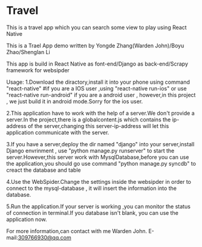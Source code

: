 # Travel
This is a travel app which you can search some view to play using React Native 

This is a Trael App demo written by Yongde Zhang(Warden John)/Boyu Zhao/Shenglan Li

This app is build in React Native as font-end/Django as back-end/Scrapy framework for websipder

Usage:
1.Download the diractory,install it into your phone using command "react-native"
#if you are a IOS user ,using "react-native run-ios" or use "react-native run-android" if you are a android user , however,in 
this project , we just build it in android mode.Sorry for the ios user.

2.This application have to work with the help of a server.We don't provide a server.In the project,there is a globalcontent.js
which contains the ip-address of the server,changing this server-ip-address will let this application communicate with the server.

3.If you have a server,deploy the dir named "django" into your server,install Django envrinment , use "python manage.py runserver"
to start the server.However,this server work with MysqlDatabase,before you can use the application,you should go use command
"python manage.py syncdb" to creact the database and table

4.Use the WebSpider.Change the settings inside the websipder in order to connect to the mysql-database , it will insert the information
into the database.

5.Run the application.If your server is working ,you can monitor the status of connection in terminal.If you database isn't blank,
you can use the application now.

For more information,can contact with me Warden John.
E-mail:309766930@qq.com
